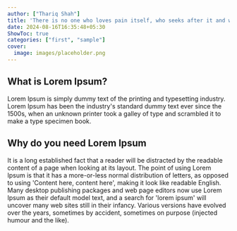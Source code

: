 ```yaml
---
author: ["Thariq Shah"]
title: 'There is no one who loves pain itself, who seeks after it and wants to have it, simply because it is pain..'
date: 2024-08-16T16:35:48+05:30
ShowToc: true
categories: ["first", "sample"]
cover:
  image: images/placeholder.png
---
```



## What is Lorem Ipsum?

Lorem Ipsum is simply dummy text of the printing and typesetting industry.
Lorem Ipsum has been the industry's standard dummy text ever since the 1500s, when an unknown printer took a galley of type and scrambled it to make a type specimen book.

## Why do you need Lorem Ipsum

It is a long established fact that a reader will be distracted by the readable content of a page when looking at its layout. The point of using Lorem Ipsum is that it has a more-or-less normal distribution of letters, as opposed to using 'Content here, content here', making it look like readable English. Many desktop publishing packages and web page editors now use Lorem Ipsum as their default model text, and a search for 'lorem ipsum' will uncover many web sites still in their infancy. Various versions have evolved over the years, sometimes by accident, sometimes on purpose (injected humour and the like).